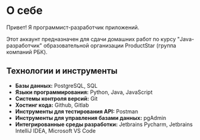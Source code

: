 # О себе

Привет! Я программист-разработчик приложений.

Этот аккаунт предназначен для сдачи домашних работ по курсу "Java-разработчик" образовательной ﻿организации ProductStar (группа компаний РБК).

## Технологии и инструменты

* **Базы данных:** PostgreSQL, SQL
* **Языки программирования:** Python, Java, JavaScript
* **Системы контроля версий:** Git
* **Хостинг кода:** Github, Gitlab
* **Инструменты для тестирования API:** Postman
* **Инструменты для управления базами данных:** pgAdmin
* **Интегрированные среды разработки:** Jetbrains Pycharm, Jetbrains IntelliJ IDEA, Microsoft VS Code

